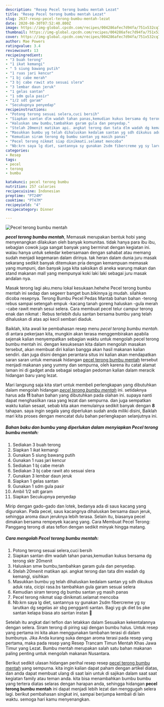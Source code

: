 ```yaml
---
description: "Resep Pecel terong bumbu mentah Lezat"
title: "Resep Pecel terong bumbu mentah Lezat"
slug: 2637-resep-pecel-terong-bumbu-mentah-lezat
date: 2020-08-30T07:52:40.800Z
image: https://img-global.cpcdn.com/recipes/004286afec7d94fa/751x532cq70/pecel-terong-bumbu-mentah-foto-resep-utama.jpg
thumbnail: https://img-global.cpcdn.com/recipes/004286afec7d94fa/751x532cq70/pecel-terong-bumbu-mentah-foto-resep-utama.jpg
cover: https://img-global.cpcdn.com/recipes/004286afec7d94fa/751x532cq70/pecel-terong-bumbu-mentah-foto-resep-utama.jpg
author: Mae Powers
ratingvalue: 3.4
reviewcount: 13
recipeingredient:
- "3 buah terong"
- "1 ikat kemangi"
- " 5 siung bawang putih"
- "1 ruas jari kencur"
- "1 bj cabe merah"
- "3 bj cabe rawit ato sesuai slera"
- "3 lembar daun jeruk"
- "1 gelas santan"
- "1 sdm gula pasir"
- "1/2 sdt garam"
- "Secukupnya penyedap"
recipeinstructions:
- "Potong terong sesuai selera,cuci bersih"
- "Siapkan santan dlm wadah tahan panas,kemudian kukus bersama dg terong sktr 20menit"
- "Haluskan smw bumbu,tambahkan garam gula dan penyedap."
- "Stelah 20menit matikan api. angkat terong dan tata dlm wadah dg kemangi, sisihkan"
- "Masukkan bumbu yg telah dihaluskan kedalam santan yg sdh dikukus aduk rata, cicipi rasa.bs tambahkan gula garam sesuai selera"
- "Kemudian siram terong dg bumbu santan yg masih panas"
- "Pecel terong nikmat siap dinikmati.selamat mencoba"
- "Nb:krn saya lg diet, santannya sy gunakan 2sdm fibercreme yg sy larutkan dg segelas air sbg pengganti santan. Bagi yg gk diet bs pke santan kelapa biasa ato santan instan 🤗"
categories:
- Resep
tags:
- pecel
- terong
- bumbu

katakunci: pecel terong bumbu 
nutrition: 257 calories
recipecuisine: Indonesian
preptime: "PT24M"
cooktime: "PT47M"
recipeyield: "4"
recipecategory: Dinner

---
```



![Pecel terong bumbu mentah](https://img-global.cpcdn.com/recipes/004286afec7d94fa/751x532cq70/pecel-terong-bumbu-mentah-foto-resep-utama.jpg)

<b><i>pecel terong bumbu mentah</i></b>, Memasak merupakan bentuk hobi yang menyenangkan dilakukan oleh banyak komunitas. tidak hanya para ibu ibu, sebagian cowok juga sangat banyak yang berminat dengan kegiatan ini. walau hanya untuk sekedar kebersamaan dengan sahabat atau memang sudah menjadi kegemaran dalam dirinya. tak heran dalam dunia juru masak sekarang sedikit banyak ditemukan pria dengan kemampuan memasak yang mumpuni, dan banyak juga kita saksikan di aneka warung makan dan stand makanan mall yang mempunyai koki laki laki sebagai juru masak andalan nya.

Masak terong lagi aku.menu lokal kesukaan.hehehe Pecel terong bumbu mentah ini sedap dan segeerr banget bun.bikinnya jg mudah. silahkan dicoba resepnya. Terong Bumbu Pecel Pedas Mantab bahan bahan -terong rebus sampai setengah empuk -kacang tanah goreng haluskan -gula merah -cabe rawit merah sesui selera. Cara membuat pecel telur campur terong enak dan nikmat : Rebus terlebih dulu santan bersama bumbu yang telah dihaluskan di atas api kecil sembari diaduk.

Baiklah, kita awali ke pembahasan resep menu <i>pecel terong bumbu mentah</i>. di antara pekerjaan kita, mungkin akan terasa menggembirakan apabila sejenak kalian menyempatkan sebagian waktu untuk mengolah pecel terong bumbu mentah ini. dengan kesuksesan kita dalam mengolah masakan tersebut, akan membuat diri kalian bangga akan hasil makanan kalian sendiri. dan juga disini dengan perantara situs ini kalian akan mendapatkan saran saran untuk memasak hidangan <u>pecel terong bumbu mentah</u> tersebut menjadi makanan yang yummy dan sempurna, oleh karena itu catat alamat laman ini di gadget anda sebagai sebagian pedoman kalian dalam meracik hidangan baru yang lezat.


Mari langsung saja kita start untuk membeli perlengkapan yang dibutuhkan dalam mengolah hidangan <u><i>pecel terong bumbu mentah</i></u> ini. setidaknya harus ada <b>11</b> bahan bahan yang dibutuhkan pada olahan ini. supaya nanti dapat menghasilkan rasa yang lezat dan sempurna. dan juga sempatkan waktu kalian sesaat, sebab kita akan memulainya sedikit banyak dengan <b>8</b> tahapan. saya ingin segala yang diperlukan sudah anda miliki disini, Baiklah mari kita proses dengan mencatat dulu bahan perlengkapan selanjutnya ini.

<!--inarticleads1-->

##### Bahan baku dan bumbu yang diperlukan dalam menyiapkan Pecel terong bumbu mentah:

1. Sediakan 3 buah terong
1. Siapkan 1 ikat kemangi
1. Gunakan  5 siung bawang putih
1. Gunakan 1 ruas jari kencur
1. Sediakan 1 bj cabe merah
1. Sediakan 3 bj cabe rawit ato sesuai slera
1. Gunakan 3 lembar daun jeruk
1. Siapkan 1 gelas santan
1. Gunakan 1 sdm gula pasir
1. Ambil 1/2 sdt garam
1. Siapkan Secukupnya penyedap


Mirip dengan gado-gado dan lotek, bedanya ada di saus kacang yang digunakan. Pada pecel, saus kacangnya dihaluskan bersama daun jeruk, sehingga aroma daun jeruknya lebih terasa. Selain itu, biasanya pecel dimakan bersama rempeyek kacang yang. Cara Membuat Pecel Terong: Panggang terong di atas teflon dengan sedikit minyak hingga matang. 

<!--inarticleads2-->

##### Cara mengolah Pecel terong bumbu mentah:

1. Potong terong sesuai selera,cuci bersih
1. Siapkan santan dlm wadah tahan panas,kemudian kukus bersama dg terong sktr 20menit
1. Haluskan smw bumbu,tambahkan garam gula dan penyedap.
1. Stelah 20menit matikan api. angkat terong dan tata dlm wadah dg kemangi, sisihkan
1. Masukkan bumbu yg telah dihaluskan kedalam santan yg sdh dikukus aduk rata, cicipi rasa.bs tambahkan gula garam sesuai selera
1. Kemudian siram terong dg bumbu santan yg masih panas
1. Pecel terong nikmat siap dinikmati.selamat mencoba
1. Nb:krn saya lg diet, santannya sy gunakan 2sdm fibercreme yg sy larutkan dg segelas air sbg pengganti santan. Bagi yg gk diet bs pke santan kelapa biasa ato santan instan 🤗


Setelah itu angkat dari teflon dan letakkan dalam Sesuaikan kekentalannya dengan selera. Siram terong di piring saji dengan bumbu halus. Untuk resep yang pertama ini kita akan menggunakan tambahan terasi di dalam bumbunya. Jika Anda kurang suka dengan aroma terasi pada resep yang pertama, maka pada resep yang Resep Trancam Timun Mentah Khas Jawa Timur yang Lezat. Bumbu mentah merupakan salah satu bahan makanan paling penting untuk mengolah makanan Nusantara. 

Berikut sedikit ulasan hidangan perihal resep resep <u>pecel terong bumbu mentah</u> yang sempurna. kita ingin kalian dapat paham dengan artikel diatas, dan anda dapat membuat ulang di saat lain untuk di sajikan dalam saat saat kegiatan family atau teman anda. kita bisa menambahkan bumbu bumbu yang tertera diatas selaras dengan harapan anda, sehingga hidangan <b>pecel terong bumbu mentah</b> ini dapat menjadi lebih lezat dan menggugah selera lagi. berikut pembahasan singkat ini, sampai berjumpa kembali di lain waktu. semoga hari kamu menyenangkan.
